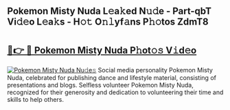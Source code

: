 ## Pokemon Misty Nuda L𝚎a𝚔ed N𝚞𝚍e - Part-qbT Vi𝚍𝚎o L𝚎a𝚔s - H𝚘𝚝 O𝚗𝚕yf𝚊ns P𝚑𝚘tos ZdmT8

# <h2><a href="http://kf00gll.oniu.top/?m=Pokemon+Misty+Nuda">🔗👉 🔴 Pokemon Misty Nuda P𝚑ot𝚘𝚜 V𝚒d𝚎o</a></h2>

[![Pokemon Misty Nuda Nu𝚍e𝚜](https://i.imgur.com/0qMVB7G.gif)](http://kf00gll.oniu.top/?m=Pokemon+Misty+Nuda)
Social media personality Pokemon Misty Nuda, celebrated for publishing dance and lifestyle material, consisting of presentations and blogs. Selfless volunteer Pokemon Misty Nuda, recognized for their generosity and dedication to volunteering their time and skills to help others.  
